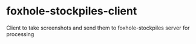 # foxhole-stockpiles-client
Client to take screenshots and send them to foxhole-stockpiles server for processing

